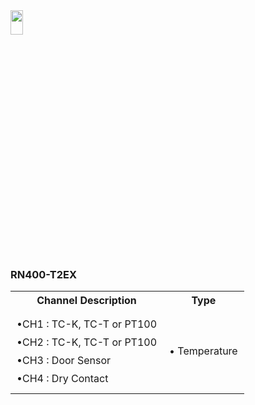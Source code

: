 <img src="https://github.com/user-attachments/assets/771264bf-60dc-46db-bd62-2f0d790b0e11" width="20%" height="10%">
<body>
    <h3>RN400-T2EX</h3>
    <table>
        <tr>
            <th>Channel Description</th>
            <th>Type</th>
        </tr>
        <tr>
            <td style="white-space: nowrap; padding: 10px; line-height: 1.8;">
                •CH1 : TC-K, TC-T or PT100<br>
		•CH2 : TC-K, TC-T or PT100<br>
		•CH3 : Door Sensor<br>
		•CH4 : Dry Contact<br>
            </td>
            <td style="white-space: nowrap; padding: 10px; line-height: 1.8;">
                • Temperature<br>
            </td>
        </tr>
    </table>
</body>

